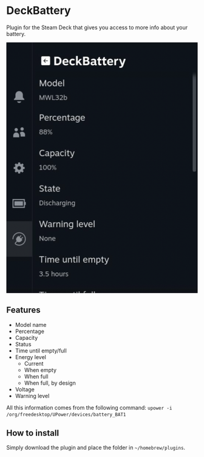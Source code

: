 # DeckBattery

Plugin for the Steam Deck that gives you access to more info about your battery.

![plugin_demo](./extras/screenshot.png)

## Features

- Model name
- Percentage
- Capacity
- Status
- Time until empty/full
- Energy level
    - Current
    - When empty
    - When full
    - When full, by design
- Voltage
- Warning level

All this information comes from the following command: `upower -i /org/freedesktop/UPower/devices/battery_BAT1`

## How to install

Simply download the plugin and place the folder in `~/homebrew/plugins`.
